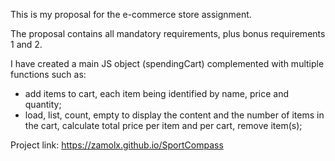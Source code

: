 This is my proposal for the e-commerce store assignment.

The proposal contains all mandatory requirements, plus bonus requirements 1 and 2.

I have created a main JS object (spendingCart) complemented with multiple functions such as:
- add items to cart, each item being identified by name, price and quantity;
- load, list, count, empty to display the content and the number of items in the cart, calculate total price per item and per cart, remove item(s);

Project link: https://zamolx.github.io/SportCompass
